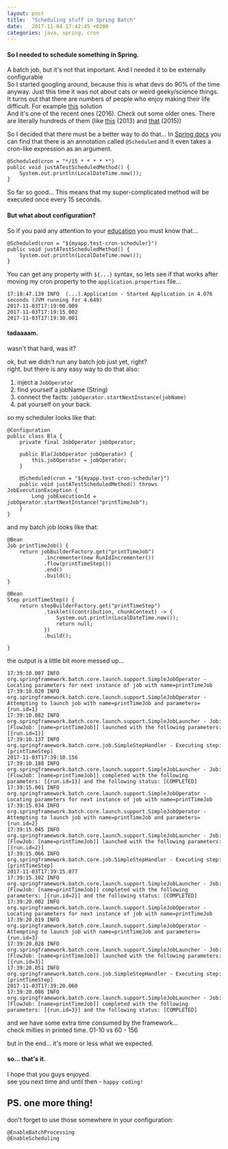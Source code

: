 ```yaml
---
layout: post
title:  "Scheduling stuff in Spring Batch"
date:   2017-11-04 17:42:45 +0200
categories: java, spring, cron
---
```


#### So I needed to schedule something in Spring. 
A batch job, but it's not that important. And I needed it to be externally configurable  
So I started googling around, because this is what devs do 90% of the time anyway. Just this time it was not about cats or weird geeky/science things.  
It turns out that there are numbers of people who enjoy making their life difficult. For example  [this][example1] solution  
And it's one of the recent ones (2016). Check out some older ones. There are literally hundreds of them (like [this][example2] (2013) and [that][example3] (2015))

So I decided that there must be a better way to do that... In [Spring docs][docs] you can find that there is an annotation called `@Scheduled` and it even takes a cron-like 
expression as an argument. 

    @Scheduled(cron = "*/15 * * * * *")
    public void justATestScheduledMethod() {
        System.out.println(LocalDateTime.now());
    }

So far so good... This means that my super-complicated method will be executed once every 15 seconds.  

#### But what about configuration? 
So if you paid any attention to your [education][docs2] you must know that...  

    @Scheduled(cron = "${myapp.test-cron-scheduler}")
    public void justATestScheduledMethod() {
        System.out.println(LocalDateTime.now());
    }

You can get any property with `${...}` syntax, so lets see if that works after moving my cron property to the `application.properties` file...

    17:18:47.139 INFO  (...).Application - Started Application in 4.076 seconds (JVM running for 4.649)
    2017-11-03T17:19:00.009
    2017-11-03T17:19:15.002
    2017-11-03T17:19:30.001

#### tadaaaam. 
wasn't that hard, was it?

ok, but we didn't run any batch job just yet, right?  
right. but there is any easy way to do that also:

1. inject a `JobOperator`
2. find yourself a jobName (String)
3. connect the facts: `jobOperator.startNextInstance(jobName)`
4. pat yourself on your back.

so my scheduler looks like that:

    @Configuration
    public class Bla {
        private final JobOperator jobOperator;
    
        public Bla(JobOperator jobOperator) {
            this.jobOperator = jobOperator;
        }
      
        @Scheduled(cron = "${myapp.test-cron-scheduler}")
        public void justATestScheduledMethod() throws JobExecutionException {
            Long jobExecutionId = jobOperator.startNextInstance("printTimeJob");
        }
    }

and my batch job looks like that:

    @Bean
    Job printTimeJob() {
        return jobBuilderFactory.get("printTimeJob")
                .incrementer(new RunIdIncrementer())
                .flow(printTimeStep())
                .end()
                .build();
    }

    @Bean
    Step printTimeStep() {
        return stepBuilderFactory.get("printTimeStep")
                .tasklet((contribution, chunkContext) -> {
                    System.out.println(LocalDateTime.now());
                    return null;
                })
                .build();

    }

the output is a little bit more messed up...

    17:39:10.007 INFO  org.springframework.batch.core.launch.support.SimpleJobOperator - Locating parameters for next instance of job with name=printTimeJob
    17:39:10.020 INFO  org.springframework.batch.core.launch.support.SimpleJobOperator - Attempting to launch job with name=printTimeJob and parameters={run.id=1}
    17:39:10.082 INFO  org.springframework.batch.core.launch.support.SimpleJobLauncher - Job: [FlowJob: [name=printTimeJob]] launched with the following parameters: [{run.id=1}]
    17:39:10.137 INFO  org.springframework.batch.core.job.SimpleStepHandler - Executing step: [printTimeStep]
    2017-11-03T17:39:10.156
    17:39:10.188 INFO  org.springframework.batch.core.launch.support.SimpleJobLauncher - Job: [FlowJob: [name=printTimeJob]] completed with the following parameters: [{run.id=1}] and the following status: [COMPLETED]
    17:39:15.001 INFO  org.springframework.batch.core.launch.support.SimpleJobOperator - Locating parameters for next instance of job with name=printTimeJob
    17:39:15.034 INFO  org.springframework.batch.core.launch.support.SimpleJobOperator - Attempting to launch job with name=printTimeJob and parameters={run.id=2}
    17:39:15.045 INFO  org.springframework.batch.core.launch.support.SimpleJobLauncher - Job: [FlowJob: [name=printTimeJob]] launched with the following parameters: [{run.id=2}]
    17:39:15.066 INFO  org.springframework.batch.core.job.SimpleStepHandler - Executing step: [printTimeStep]
    2017-11-03T17:39:15.077
    17:39:15.102 INFO  org.springframework.batch.core.launch.support.SimpleJobLauncher - Job: [FlowJob: [name=printTimeJob]] completed with the following parameters: [{run.id=2}] and the following status: [COMPLETED]
    17:39:20.002 INFO  org.springframework.batch.core.launch.support.SimpleJobOperator - Locating parameters for next instance of job with name=printTimeJob
    17:39:20.019 INFO  org.springframework.batch.core.launch.support.SimpleJobOperator - Attempting to launch job with name=printTimeJob and parameters={run.id=3}
    17:39:20.028 INFO  org.springframework.batch.core.launch.support.SimpleJobLauncher - Job: [FlowJob: [name=printTimeJob]] launched with the following parameters: [{run.id=3}]
    17:39:20.051 INFO  org.springframework.batch.core.job.SimpleStepHandler - Executing step: [printTimeStep]
    2017-11-03T17:39:20.060
    17:39:20.086 INFO  org.springframework.batch.core.launch.support.SimpleJobLauncher - Job: [FlowJob: [name=printTimeJob]] completed with the following parameters: [{run.id=3}] and the following status: [COMPLETED]

and we have some extra time consumed by the framework...  
check millies in printed time. 01-10 vs 60 - 156 

but in the end... it's more or less what we expected.

#### so... that's it.  
I hope that you guys enjoyed.  
see you next time and until then - `happy coding!`

## PS. one more thing!  
don't forget to use those somewhere in your configuration:

    @EnableBatchProcessing
    @EnableScheduling

[docs]: https://docs.spring.io/spring/docs/current/spring-framework-reference/integration.html#scheduling
[docs2]: https://docs.spring.io/spring/docs/current/spring-framework-reference/core.html#propertysource
[example1]: https://examples.javacodegeeks.com/enterprise-java/spring/batch/quartz-spring-batch-example/
[example2]: https://www.mkyong.com/spring-batch/spring-batch-and-quartz-scheduler-example/
[example3]: https://examples.javacodegeeks.com/enterprise-java/spring/spring-batch-quartz-example/
